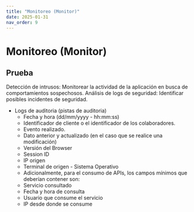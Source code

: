 ```yaml
---
title: "Monitoreo (Monitor)"
date: 2025-01-31
nav_order: 9
---
```

# Monitoreo (Monitor)
## Prueba
Detección de intrusos: Monitorear la actividad de la aplicación en busca de comportamientos sospechosos.
Análisis de logs de seguridad: Identificar posibles incidentes de seguridad.

-	Logs de auditoria (pistas de auditoria)
    -	Fecha y hora (dd/mm/yyyy - hh:mm:ss)
    -	Identificador de cliente o el identificador de los colaboradores.
    -	Evento realizado.
    -	Dato anterior y actualizado (en el caso que se realice una modificación)
    -	Versión del Browser 
    -	Session ID 
    -	IP origen 
    -	Terminal de origen - Sistema Operativo
    -	Adicionalmente, para el consumo de APIs, los campos mínimos que deberían contener son:  
    -	Servicio consultado
    -	Fecha y hora de consulta
    -	Usuario que consume el servicio
    -	IP desde donde se consume
    